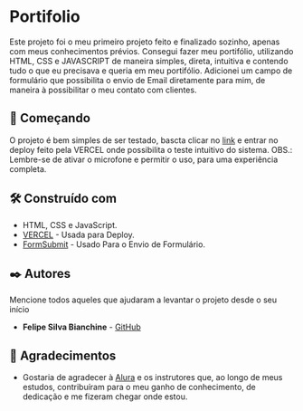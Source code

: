 # Portifolio

Este projeto foi o meu primeiro projeto feito e finalizado sozinho, apenas com meus conhecimentos prévios. Consegui fazer meu portifólio, utilizando HTML, CSS e JAVASCRIPT de maneira simples, direta, intuitiva e contendo tudo o que eu precisava e queria em meu portifólio. Adicionei um campo de formulário que possibilita o envio de Email diretamente para mim, de maneira à possibilitar o meu contato com clientes. 

## 🚀 Começando

O projeto é bem simples de ser testado, bascta clicar no [link](https://portifolio-phi-kohl.vercel.app/) e entrar no deploy feito pela VERCEL onde possibilita o teste intuitivo do sistema. OBS.: Lembre-se de ativar o microfone e permitir o uso, para uma experiência completa.


## 🛠️ Construído com


* HTML, CSS e JavaScript.
* [VERCEL](https://vercel.com/) - Usada para Deploy.
* [FormSubmit](https://formsubmit.co/) - Usado Para o Envio de Formulário.


## ✒️ Autores

Mencione todos aqueles que ajudaram a levantar o projeto desde o seu início

* **Felipe Silva Bianchine** - [GitHub](https://github.com/pslipe)


## 📄 Agradecimentos

* Gostaria de agradecer à [Alura](https://www.alura.com.br/) e os instrutores que, ao longo de meus estudos, contribuíram para o meu ganho de conhecimento, de dedicação e me fizeram chegar onde estou.


